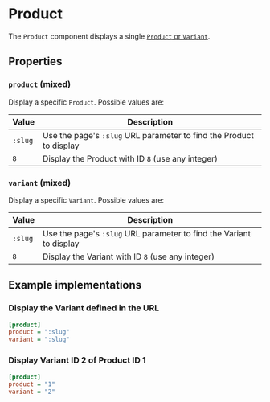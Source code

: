 # Product

The `Product` component displays a single [`Product` or `Variant`](../digging-deeper/products.md).

## Properties

### `product` (mixed)

Display a specific `Product`. Possible values are:

| Value | Description |
| ----- | ----------- |
| `:slug` | Use the page's `:slug` URL parameter to find the Product to display |
| `8` | Display the Product with ID `8` (use any integer) |

### `variant` (mixed)

Display a specific `Variant`. Possible values are:

| Value | Description |
| ----- | ----------- |
| `:slug` | Use the page's `:slug` URL parameter to find the Variant to display |
| `8` | Display the Variant with ID `8` (use any integer) |


## Example implementations

### Display the Variant defined in the URL

```ini
[product]
product = ":slug"
variant = ":slug"
```

### Display Variant ID 2 of Product ID 1 

```ini
[product]
product = "1"
variant = "2"
```
